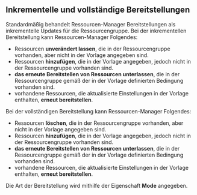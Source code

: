 ## Inkrementelle und vollständige Bereitstellungen
Standardmäßig behandelt Ressourcen-Manager Bereitstellungen als inkrementelle Updates für die Ressourcengruppe. Bei der inkrementellen Bereitstellung kann Ressourcen-Manager Folgendes:

* Ressourcen **unverändert lassen**, die in der Ressourcengruppe vorhanden, aber nicht in der Vorlage angegeben sind.
* Ressourcen **hinzufügen**, die in der Vorlage angegeben, jedoch nicht in der Ressourcengruppe vorhanden sind.
* **das erneute Bereitstellen von Ressourcen unterlassen**, die in der Ressourcengruppe gemäß der in der Vorlage definierten Bedingung vorhanden sind.
* vorhandene Ressourcen, die aktualisierte Einstellungen in der Vorlage enthalten, **erneut bereitstellen**.

Bei der vollständigen Bereitstellung kann Ressourcen-Manager Folgendes:

* Ressourcen **löschen**, die in der Ressourcengruppe vorhanden, aber nicht in der Vorlage angegeben sind.
* Ressourcen **hinzufügen**, die in der Vorlage angegeben, jedoch nicht in der Ressourcengruppe vorhanden sind.
* **das erneute Bereitstellen von Ressourcen unterlassen**, die in der Ressourcengruppe gemäß der in der Vorlage definierten Bedingung vorhanden sind.
* vorhandene Ressourcen, die aktualisierte Einstellungen in der Vorlage enthalten, **erneut bereitstellen**.

Die Art der Bereitstellung wird mithilfe der Eigenschaft **Mode** angegeben.

<!---HONumber=AcomDC_0713_2016-->